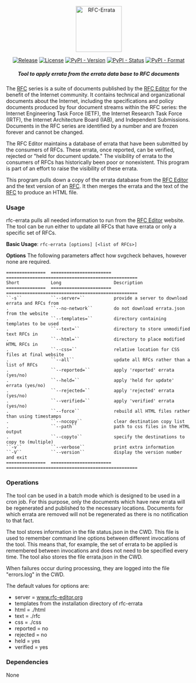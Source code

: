 <div align="center">
    
<img src="https://raw.githubusercontent.com/ietf-tools/common/main/assets/logos/rfc-errata.svg" alt="RFC-Errata" height="125" />
    
[![Release](https://img.shields.io/github/release/ietf-tools/rfa-errata.svg?style=flat&maxAge=600)](https://github.com/ietf-tools/rfc-errata/releases)
[![License](https://img.shields.io/github/license/ietf-tools/rfc-errata)](https://github.com/ietf-tools/rfc-errata/blob/main/LICENSE)
[![PyPI - Version](https://img.shields.io/pypi/v/rfc-errata)](https://pypi.org/project/rfc-errata/)
[![PyPI - Status](https://img.shields.io/pypi/status/rfc-errata)](https://pypi.org/project/rfc-errata/)
[![PyPI - Format](https://img.shields.io/pypi/format/rfc-errata)](https://pypi.org/project/rfc-errata/)

##### Tool to apply errata from the errata data base to RFC documents

</div>

The [RFC] series is a suite of documents published by the [RFC Editor] for the benefit of the Internet community.  It contains technical and organizational documents about the Internet, including the specifications and policy documents produced by four document streams within the RFC series:  the Internet Engineering Task Force (IETF), the Internet Research Task Force (IRTF), the Internet Architecture Board (IAB), and Independent Submissions. Documents in the RFC series are identified by a number and are frozen forever and cannot be changed.

The RFC Editor maintains a database of errata that have been submitted by the consumers of RFCs. These errata, once reported, can be verified, rejected or "held for document update." The visibility of errata to the consumers of RFCs has historically been poor or nonexistent. This program is part of an effort to raise the visibility of these errata.

This program pulls down a copy of the errata database from the [RFC Editor] and the text version of an [RFC]. It then merges the errata and the text of the [RFC] to produce an HTML file.

### Usage

rfc-errata pulls all needed information to run from the [RFC Editor] website. The tool can be run either to update all RFCs that have errata or only a specific set of RFCs.

**Basic Usage**: `rfc-errata [options] [<list of RFCs>]`

**Options**
   The following parameters affect how svgcheck behaves, however none are required.

    ===============  ======================= ==================================================
    Short            Long                    Description
    ===============  ======================= ==================================================
    ``-s``           ``--server=``           provide a server to download errata and RFCs from
    .                ``--no-network``        do not download errata.json from the website
    .                ``--templates=``        directory containing templates to be used
    .                ``--text=``             directory to store unmodified text RFCs in
    .                ``--html=``             directory to place modified HTML RFCs in
    .                ``--css=``              relative location for CSS files at final website
    .                ``--all``               update all RFCs rather than a list of RFCs
    .                ``--reported=``         apply 'reported' errata (yes/no)
    .                ``--held=``             apply 'held for update' errata (yes/no)
    .                ``--rejected=``         apply 'rejected' errata (yes/no)
    .                ``--verified=``         apply 'verified' errata (yes/no)
    .                ``--force``             rebuild all HTML files rather than using timestamps
    .                ``--nocopy``            clear destination copy list
    .                ``--path``              path to css files in the HTML output
    .                ``--copyto``            specify the destinations to copy to (multiple)
    ``-v``           ``--verbose``           print extra information
    ``-V``           ``--version``           display the version number and exit
    ===============  ======================= ==================================================

### Operations

The tool can be used in a batch mode which is designed to be used in a cron job. For this purpose, only the documents which have new errata will be regenerated and published to the necessary locations. Documents for which errata are removed will not be regenerated as there is no notification to that fact.

The tool stores information in the file status.json in the CWD. This file is used to remember command line options between different invocations of the tool. This means that, for example, the set of errata to be applied is remembered between invocations and does not need to be specified every time. The tool also stores the file errata.json in the CWD.

When failures occur during processing, they are logged into the file "errors.log" in the CWD.

The default values for options are:

- server =  www.rfc-editor.org
- templates from the installation directory of rfc-errata
- html  = ./html
- text  = ./rfc
- css  = ./css
- reported = no
- rejected = no
- held = yes
- verified = yes

### Dependencies

None

[Internet-Draft]: https://en.wikipedia.org/wiki/Internet_Draft
[RFC]: https://en.wikipedia.org/wiki/Request_for_Comments
[RFC 7996 bis]: https://datatracker.ietf.org/doc/draft-7996-bis
[RFC Editor]: https://www.rfc-editor.org
